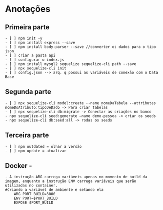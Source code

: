 # Anotações

## Primeira parte 
    - [ ] npm init -y
    - [ ] npm install express --save
    - [ ] npm install body-parser --save //converter os dados para o tipo json
    - [ ] criar a pasta api 
    - [ ] configurar o index.js
    - [ ] npm install mysql2 sequelize sequelize-cli path --save
    - [ ] npx sequelize-cli init
    - [ ] config.json --> arq. q possui as variáveis de conexão com o Data Base

## Segunda parte
    - [ ] npx sequelize-cli model:create --name nomeDaTabela --attributes nomeDoAtributo:tipoDeDado -> Para criar tabelas
    - [ ] npx sequelize-cli db:migrate -> Conectar as criações no banco
    - npx sequelize-cli seed:generate –name demo-pessoa -> criar os seeds
    - npx sequelize-cli db:seed:all -> rodas os seeds

## Terceira parte
    - [ ] npm outdated = olhar a versão
    - [ ] npm update = atualizar

## Docker - 
    - A instrução ARG carrega variáveis apenas no momento de build da imagem, enquanto a instrução ENV carrega variáveis que serão utilizadas no container. 
    #Criando a variável de ambiente e setando ela
        ARG PORT_BUILD=3000
        ENV PORT=$PORT_BUILD
        EXPOSE $PORT_BUILD